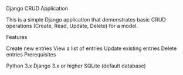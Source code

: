 Django CRUD Application

This is a simple Django application that demonstrates basic CRUD operations (Create, Read, Update, Delete) for a model.

Features

Create new entries
View a list of entries
Update existing entries
Delete entries
Prerequisites

Python 3.x
Django 3.x or higher
SQLite (default database)
